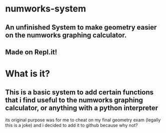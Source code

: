 # numworks-system
An unfinished System to make geometry easier on the numworks graphing calculator. 
---
Made on Repl.it!
---
# What is it?
This is a basic system to add certain functions that i find useful to the numworks graphing calculator, or anything with a python interpreter
--- 
its original purpose was for me to cheat on my final geometry exam (legally this is a joke) and i decided to add it to github because why not?
